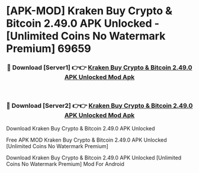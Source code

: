 # [APK-MOD] Kraken  Buy Crypto & Bitcoin 2.49.0 APK Unlocked - [Unlimited Coins No Watermark Premium] 69659



<div align="center">
<h3>🔴 Download [Server1] 👉👉 <a href="https://momento.my/?title=Kraken__Buy_Crypto_&_Bitcoin_2.49.0_APK_Unlocked">Kraken  Buy Crypto & Bitcoin 2.49.0 APK Unlocked Mod Apk</a></h3><br>

<h3>🔴 Download [Server2] 👉👉 <a href="https://momento.my/?title=Kraken__Buy_Crypto_&_Bitcoin_2.49.0_APK_Unlocked">Kraken  Buy Crypto & Bitcoin 2.49.0 APK Unlocked Mod Apk</a></h3>
</div>



Download Kraken  Buy Crypto & Bitcoin 2.49.0 APK Unlocked 

Free APK MOD Kraken  Buy Crypto & Bitcoin 2.49.0 APK Unlocked [Unlimited Coins No Watermark Premium]

Download Kraken  Buy Crypto & Bitcoin 2.49.0 APK Unlocked [Unlimited Coins No Watermark Premium] Mod For Android
